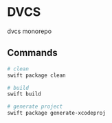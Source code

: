 # DVCS
dvcs monorepo


## Commands

```sh
# clean
swift package clean

# build
swift build

# generate project
swift package generate-xcodeproj
```
